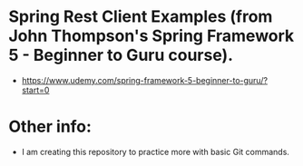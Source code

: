 # Spring Rest Client Examples (from John Thompson's Spring Framework 5 - Beginner to Guru course).


- https://www.udemy.com/spring-framework-5-beginner-to-guru/?start=0


# Other info:

- I am creating this repository to practice more with basic Git commands.